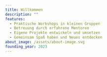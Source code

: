 ```yaml
---
title: Willkommen
description: ""
features:
  - Praktische Workshops in kleinen Gruppen
  - Betreuung durch erfahrene Mentoren
  - Eigene Projekte entwickeln und umsetzen
  - Gemeinsam Spaß haben und Neues entdecken
about_image: /assets/about-image.svg
founding_year: 2023
---
```


